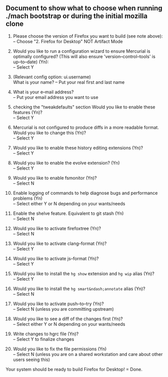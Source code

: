 ## Document to show what to choose when running ./mach bootstrap or during the initial mozilla clone

1. Please choose the version of Firefox you want to build (see note above):  
 &ndash; Choose "2. Firefox for Desktop" NOT Artifact Mode

2. Would you like to run a configuration wizard to ensure Mercurial is
   optimally configured? (This will also ensure 'version&ndash;control&ndash;tools' is up&ndash;to&ndash;date) (Yn):  
 &ndash; Select Y

3. (Relevant config option: ui.username)  
   What is your name?
 &ndash; Put your real first and last name  

4. What is your e&ndash;mail address?  
 &ndash; Put your email address you want to use

5. checking the "tweakdefaults" section
   Would you like to enable these features (Yn)?  
 &ndash; Select Y

6. Mercurial is not configured to produce diffs in a more readable format.
   Would you like to change this (Yn)?  
 &ndash; Select Y

7. Would you like to enable these history editing extensions (Yn)?  
 &ndash; Select Y

8. Would you like to enable the evolve extension? (Yn)  
 &ndash; Select Y

9. Would you like to enable fsmonitor (Yn)?  
 &ndash; Select N

10. Enable logging of commands to help diagnose bugs and performance problems (Yn)  
 &ndash; Select either Y or N depending on your wants/needs

11. Enable the shelve feature. Equivalent to git stash (Yn)  
 &ndash; Select N

12. Would you like to activate firefoxtree (Yn)?  
 &ndash; Select N

13. Would you like to activate clang&ndash;format (Yn)?  
 &ndash; Select Y

14. Would you like to activate js&ndash;format (Yn)?  
 &ndash; Select Y

15. Would you like to install the `hg show` extension and `hg wip` alias (Yn)?  
 &ndash; Select Y

16. Would you like to install the `hg smart&ndash;annotate` alias (Yn)?  
 &ndash; Select N

17. Would you like to activate push&ndash;to&ndash;try (Yn)?  
 &ndash; Select N (unless you are committing upstream)

18. Would you like to see a diff of the changes first (Yn)?  
 &ndash; Select either Y or N depending on your wants/needs

19. Write changes to hgrc file (Yn)?  
 &ndash; Select Y to finalize changes

20. Would you like to fix the file permissions (Yn)  
 &ndash; Select N (unless you are on a shared workstation and care about other users seeing this)  

Your system should be ready to build Firefox for Desktop! = Done.
